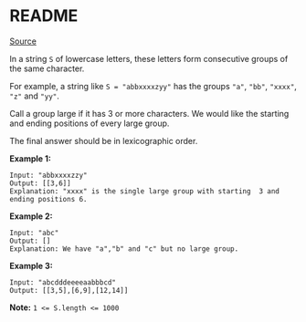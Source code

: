 # README #

[Source](https://leetcode.com/problems/positions-of-large-groups/)

In a string `S` of lowercase letters, these letters form consecutive groups of the same character.

For example, a string like `S = "abbxxxxzyy"` has the groups `"a"`, `"bb"`, `"xxxx"`, `"z"` and `"yy"`.

Call a group large if it has 3 or more characters.  We would like the starting and ending positions of every large group.

The final answer should be in lexicographic order.


**Example 1:**

```
Input: "abbxxxxzzy"
Output: [[3,6]]
Explanation: "xxxx" is the single large group with starting  3 and ending positions 6.
```

**Example 2:**

```
Input: "abc"
Output: []
Explanation: We have "a","b" and "c" but no large group.
```

**Example 3:**

```
Input: "abcdddeeeeaabbbcd"
Output: [[3,5],[6,9],[12,14]]
```
 

**Note:**  `1 <= S.length <= 1000`
